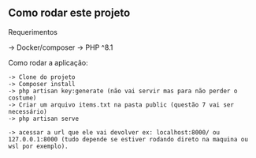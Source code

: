 
## Como rodar este projeto

Requerimentos

 -> Docker/composer
 -> PHP ^8.1

Como rodar a aplicação:

    -> Clone do projeto
    -> Composer install
    -> php artisan key:generate (não vai servir mas para não perder o costume)
    -> Criar um arquivo items.txt na pasta public (questão 7 vai ser necessário)
    -> php artisan serve

    -> acessar a url que ele vai devolver ex: localhost:8000/ ou 127.0.0.1:8000 (tudo depende se estiver rodando direto na maquina ou wsl por exemplo).